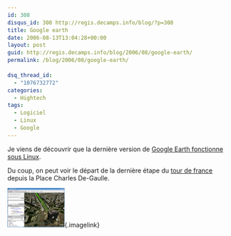 ```yaml
---
id: 308
disqus_id: 308 http://regis.decamps.info/blog/?p=308
title: Google earth
date: 2006-08-13T13:04:28+00:00
layout: post
guid: http://regis.decamps.info/blog/2006/08/google-earth/
permalink: /blog/2006/08/google-earth/

dsq_thread_id:
  - "1076732772"
categories:
  - Hightech
tags:
  - Logiciel
  - Linux
  - Google
---
```

Je viens de découvrir que la dernière version de [Google Earth fonctionne sous Linux](http://earth.google.com/tour/thanks-linux4.html).

Du coup, on peut voir le départ de la dernière étape du [tour de france](http://www.letour.fr/2006/TDF/LIVE/fr/1800/r2_google_earth.html) depuis la Place Charles De-Gaulle.
  
[<img id="image307" src="/blog/wp-content/uploads/2006/08/google-earth-place_etoile.thumbnail.png" alt="Place de l'Etoile sur google Earth" />](/blog/wp-content/uploads/2006/08/google-earth-place_etoile.png "Place de l'Etoile sur google Earth"){.imagelink}
